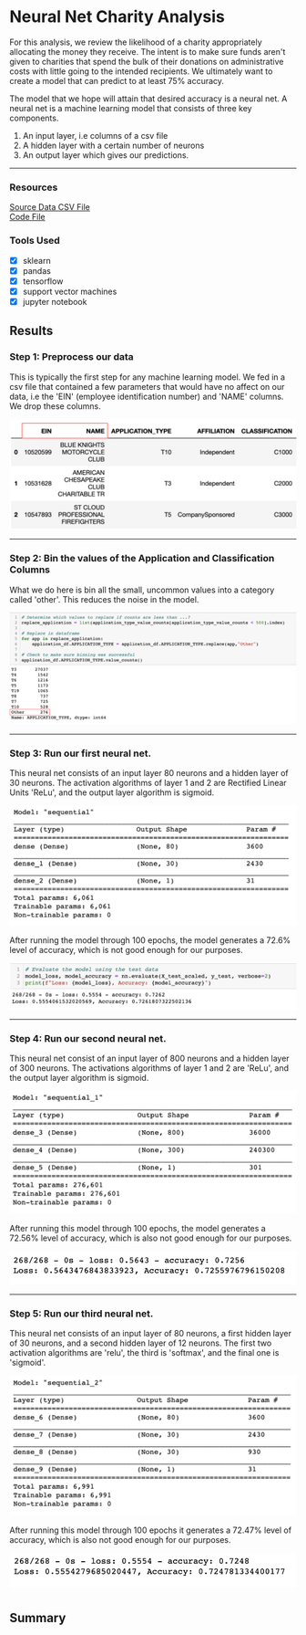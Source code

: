 # Neural Net Charity Analysis

For this analysis, we review the likelihood of a charity appropriately allocating the money they receive. The intent is to make sure funds aren't given to charities that spend the bulk of their donations on administrative costs with little going to the intended recipients. We ultimately want to create a model that can predict to at least 75% accuracy. 

The model that we hope will attain that desired accuracy is a neural net. A neural net is a machine learning model that consists of three key components. 

1. An input layer, i.e columns of a csv file
2. A hidden layer with a certain number of neurons
3. An output layer which gives our predictions. 

---

### Resources
[Source Data CSV File](https://github.com/carlosjennings1991/Neural_Network_Charity_Analysis/blob/main/charity_data.csv)
<br>
[Code File](https://github.com/carlosjennings1991/Neural_Network_Charity_Analysis/blob/main/AlphabetSoupCharity.ipynb)

### Tools Used
- [x] sklearn
- [x] pandas
- [x] tensorflow
- [x] support vector machines
- [x] jupyter notebook

## Results
### Step 1: Preprocess our data
This is typically the first step for any machine learning model. We fed in a csv file that contained a few parameters that would have no affect on our data, i.e the 'EIN' (employee identification number) and 'NAME' columns. We drop these columns. 

<img src="https://github.com/carlosjennings1991/Neural_Network_Charity_Analysis/blob/main/columns_highlighted.png">

___

### Step 2: Bin the values of the Application and Classification Columns
What we do here is bin all the small, uncommon values into a category called 'other'. This reduces the noise in the model. 

<img src="https://github.com/carlosjennings1991/Neural_Network_Charity_Analysis/blob/main/other_highlighted.png">

___

### Step 3: Run our first neural net. 
This neural net consists of an input layer 80 neurons and a hidden layer of 30 neurons. The activation algorithms of layer 1 and 2 are Rectified Linear Units 'ReLu', and the output layer algorithm is sigmoid. 

<img src="https://github.com/carlosjennings1991/Neural_Network_Charity_Analysis/blob/main/NN_1_Summary.png">

After running the model through 100 epochs, the model generates a 72.6% level of accuracy, which is not good enough for our purposes. 

<img src="https://github.com/carlosjennings1991/Neural_Network_Charity_Analysis/blob/main/NN_1_Evaluation.png">

___

### Step 4: Run our second neural net. 
This neural net consist of an input layer of 800 neurons and a hidden layer of 300 neurons. The activations algorithms of layer 1 and 2 are 'ReLu', and the output layer algorithm is sigmoid. 

<img src="https://github.com/carlosjennings1991/Neural_Network_Charity_Analysis/blob/main/NN_2_Summary.png">

After running this model through 100 epochs, the model generates a 72.56% level of accuracy, which is also not good enough for our purposes. 

<img src="https://github.com/carlosjennings1991/Neural_Network_Charity_Analysis/blob/main/NN_2_Evaluation.png">

___

### Step 5: Run our third neural net. 
This neural net consists of an input layer of 80 neurons, a first hidden layer of 30 neurons, and a second hidden layer of 12 neurons. The first two activation algorithms are 'relu', the third is 'softmax', and the final one is 'sigmoid'. 

<img src="https://github.com/carlosjennings1991/Neural_Network_Charity_Analysis/blob/main/NN_3_Summary.png">

After running this model through 100 epochs it generates a 72.47% level of accuracy, which is also not good enough for our purposes. 

<img src="https://github.com/carlosjennings1991/Neural_Network_Charity_Analysis/blob/main/NN_3_Evaluation.png">



#
## Summary
